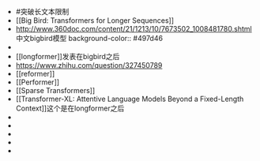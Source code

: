 - #突破长文本限制
- [[Big Bird: Transformers for Longer Sequences]]
- http://www.360doc.com/content/21/1213/10/7673502_1008481780.shtml 中文bigbird模型
  background-color:: #497d46
-
- [[longformer]]发表在bigbird之后
- https://www.zhihu.com/question/327450789
- [[reformer]]
- [[Performer]]
- [[Sparse Transformers]]
- [[Transformer-XL: Attentive Language Models Beyond a Fixed-Length Context]]这个是在longformer之后
-
-
-
-
-